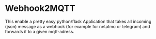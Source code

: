 # Webhook2MQTT
This enable a pretty easy python/flask Application that takes all incoming (json) message as a webhook (for example for netatmo or telegram) and forwards it to a given mqtt-adress.
